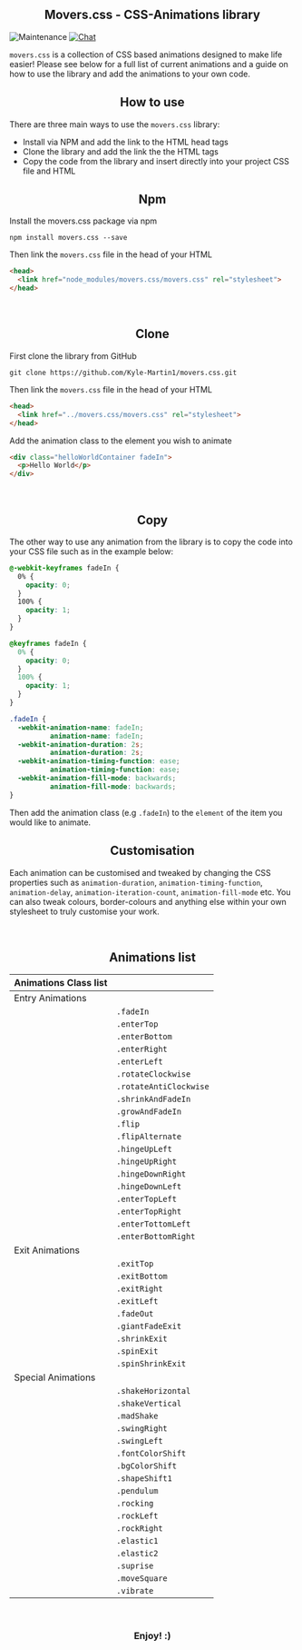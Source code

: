 <h2 align="center">Movers.css - CSS-Animations library</h2>

![Maintenance](https://img.shields.io/badge/Maintained%3F-Yes-Green.svg) [![Chat](https://img.shields.io/badge/Chat-Gitter-Purple.svg)](https://gitter.im/movers-css/community)

`movers.css` is a collection of CSS based animations designed to make life easier! Please see below for a full list of current animations and a guide on how to use the library and add the animations to your own code.

<h2 align="center">How to use</h2>

There are three main ways to use the `movers.css` library:
- Install via NPM and add the link to the HTML head tags
- Clone the library and add the link the the HTML tags
- Copy the code from the library and insert directly into your project CSS file and HTML

<h2 align="center">Npm</h2>

Install the movers.css package via npm
```
npm install movers.css --save
```
Then link the `movers.css` file in the head of your HTML
```html
<head>
  <link href="node_modules/movers.css/movers.css" rel="stylesheet">
</head>
```
<br>

<h2 align="center">Clone</h2>

First clone the library from GitHub
```
git clone https://github.com/Kyle-Martin1/movers.css.git
```
Then link the `movers.css` file in the head of your HTML
```html
<head>
  <link href="../movers.css/movers.css" rel="stylesheet">
</head>
```
Add the animation class to the element you wish to animate
```html
<div class="helloWorldContainer fadeIn">
  <p>Hello World</p>
</div>
```
<br>

<h2 align="center">Copy</h2>

The other way to use any animation from the library is to copy the code into your CSS file such as in the example below:

```css
@-webkit-keyframes fadeIn {
  0% {
    opacity: 0;
  }
  100% {
    opacity: 1;
  }
}

@keyframes fadeIn {
  0% {
    opacity: 0;
  }
  100% {
    opacity: 1;
  }
}

.fadeIn {
  -webkit-animation-name: fadeIn;
          animation-name: fadeIn;
  -webkit-animation-duration: 2s;
          animation-duration: 2s;
  -webkit-animation-timing-function: ease;
          animation-timing-function: ease;
  -webkit-animation-fill-mode: backwards;
          animation-fill-mode: backwards;
}
```

Then add the animation class (e.g `.fadeIn`) to the `element` of the item you would like to animate.

<h2 align="center">Customisation</h2>

Each animation can be customised and tweaked by changing the CSS properties such as `animation-duration`, `animation-timing-function`, `animation-delay`, `animation-iteration-count`, `animation-fill-mode` etc. You can also tweak colours, border-colours and anything else within your own stylesheet to truly customise your work.

<br>

<h2 align="center">Animations list</h2>

| Animations Class list   |                             |
| ----------------------- | ----------------------------|
| Entry Animations        |                             |
|                         | `.fadeIn`                   |
|                         | `.enterTop`                 |
|                         | `.enterBottom`              |
|                         | `.enterRight`               |
|                         | `.enterLeft`                |
|                         | `.rotateClockwise`          |
|                         | `.rotateAntiClockwise`      |
|                         | `.shrinkAndFadeIn`          |
|                         | `.growAndFadeIn`            |
|                         | `.flip`                     |
|                         | `.flipAlternate`            |
|                         | `.hingeUpLeft`              |
|                         | `.hingeUpRight`             |
|                         | `.hingeDownRight`           |
|                         | `.hingeDownLeft`            |
|                         | `.enterTopLeft`             |
|                         | `.enterTopRight`            |
|                         | `.enterTottomLeft`          |
|                         | `.enterBottomRight`         |
| Exit Animations         |                             |
|                         | `.exitTop`                  |
|                         | `.exitBottom`               |
|                         | `.exitRight`                |
|                         | `.exitLeft`                 |
|                         | `.fadeOut`                  |
|                         | `.giantFadeExit`            |
|                         | `.shrinkExit`               |
|                         | `.spinExit`                 |
|                         | `.spinShrinkExit`           |
| Special Animations      |                             |
|                         | `.shakeHorizontal`          |
|                         | `.shakeVertical`            |
|                         | `.madShake`                 |
|                         | `.swingRight`               |
|                         | `.swingLeft`                |
|                         | `.fontColorShift`           |
|                         | `.bgColorShift`             |
|                         | `.shapeShift1`              |
|                         | `.pendulum`                 |
|                         | `.rocking`                  |  
|                         | `.rockLeft`                 |
|                         | `.rockRight`                |  
|                         | `.elastic1`                 |
|                         | `.elastic2`                 |
|                         | `.suprise`                  |
|                         | `.moveSquare`               |
|                         | `.vibrate`                  |


<br>
<h3 align="center">Enjoy! :)</h3>
